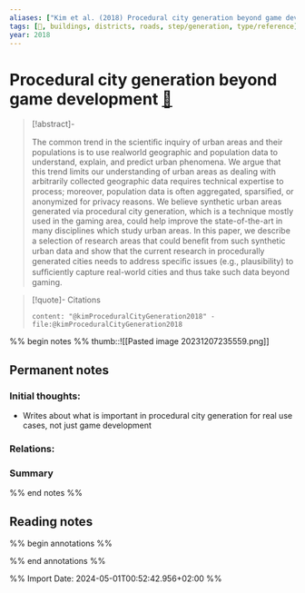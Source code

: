 ```yaml
---
aliases: ["Kim et al. (2018) Procedural city generation beyond game development"]
tags: [💎, buildings, districts, roads, step/generation, type/reference]
year: 2018
---
```

# Procedural city generation beyond game development [📖](zotero://select/library/items/3AJZPRHL)

> [!abstract]-
> 
> The common trend in the scientiﬁc inquiry of urban areas and their populations is to use realworld geographic and population data to understand, explain, and predict urban phenomena. We argue that this trend limits our understanding of urban areas as dealing with arbitrarily collected geographic data requires technical expertise to process; moreover, population data is often aggregated, sparsiﬁed, or anonymized for privacy reasons. We believe synthetic urban areas generated via procedural city generation, which is a technique mostly used in the gaming area, could help improve the state-of-the-art in many disciplines which study urban areas. In this paper, we describe a selection of research areas that could beneﬁt from such synthetic urban data and show that the current research in procedurally generated cities needs to address speciﬁc issues (e.g., plausibility) to sufﬁciently capture real-world cities and thus take such data beyond gaming.
> 

> [!quote]- Citations
> 
> ```query
> content: "@kimProceduralCityGeneration2018" -file:@kimProceduralCityGeneration2018
> ```

%% begin notes %%
thumb::![[Pasted image 20231207235559.png]]
## Permanent notes
### Initial thoughts:
- Writes about what is important in procedural city generation for real use cases, not just game development

### Relations:


### Summary


%% end notes %%
## Reading notes
%% begin annotations %%

%% end annotations %%



%% Import Date: 2024-05-01T00:52:42.956+02:00 %%
